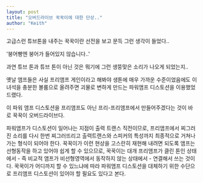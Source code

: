 ```yaml
---
layout: post
title: "오버드라이브 꾹꾹이에 대한 단상.."
author: "Keith"
---
```


고급스런 튜브톤을 내주는 꾹꾹이란 선전을 보고 문득 그런 생각이 들었다..

'붕어빵엔 붕어가 들어있지 않습니다..'

과연 튜브 톤과 튜브 톤이 아닌 것은 뭐기에 그런 생뚱맞은 소리가 나오게 되었는지..

옛날 앰프들은 사실 프리앰프 게인이라고 해봐야 생톤에 매우 가까운 수준이었음에도 이 녀석을 충분한 볼륨으로 올려주면 괴물로 변하게 만드는 파워앰프 디스토션을 이용했었드랬다.

이 파워 앰프 디스토션을 프리앰프도 아닌 프리-프리앰프에서 만들어주겠다는 것이 바로 꾹꾹이 오버드라이브다.

파워앰프가 디스토션이 일어나는 지점이 출력 트랜스 직전이므로, 프리앰프에서 찌그러진 소리를 다시 한번 찌그러뜨리고 출력트랜스와 스피커의 특성까지 최종적으로 거쳐나가는 형식이 되어야 한다. 꾹꾹이가 이런 현상을 고스란히 재현해 내려면 되도록 앰프는 선형동작을 하고 있어야 쉽게 할 수 있으므로, 꾹꾹이는 대개 프리앰프가 클린 톤인 상태에서 - 즉 비교적 앰프가 비선형영역에서 동작하지 않는 상태에서 - 연결해서 쓰는 것이다. 꾹꾹이가 어디까지 할 수 있느냐에 따라 파워앰프 디스토션을 대체하기 위한 수단으로 프리앰프 디스토션이 있어야 할 필요도 있다고 본다.





